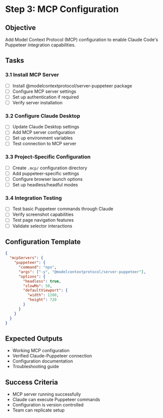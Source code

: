 # Step 3: MCP Configuration

## Objective
Add Model Context Protocol (MCP) configuration to enable Claude Code's Puppeteer integration capabilities.

## Tasks

### 3.1 Install MCP Server
- [ ] Install @modelcontextprotocol/server-puppeteer package
- [ ] Configure MCP server settings
- [ ] Set up authentication if required
- [ ] Verify server installation

### 3.2 Configure Claude Desktop
- [ ] Update Claude Desktop settings
- [ ] Add MCP server configuration
- [ ] Set up environment variables
- [ ] Test connection to MCP server

### 3.3 Project-Specific Configuration
- [ ] Create `.mcp/` configuration directory
- [ ] Add puppeteer-specific settings
- [ ] Configure browser launch options
- [ ] Set up headless/headful modes

### 3.4 Integration Testing
- [ ] Test basic Puppeteer commands through Claude
- [ ] Verify screenshot capabilities
- [ ] Test page navigation features
- [ ] Validate selector interactions

## Configuration Template
```json
{
  "mcpServers": {
    "puppeteer": {
      "command": "npx",
      "args": ["-y", "@modelcontextprotocol/server-puppeteer"],
      "options": {
        "headless": true,
        "slowMo": 50,
        "defaultViewport": {
          "width": 1280,
          "height": 720
        }
      }
    }
  }
}
```

## Expected Outputs
- Working MCP configuration
- Verified Claude-Puppeteer connection
- Configuration documentation
- Troubleshooting guide

## Success Criteria
- MCP server running successfully
- Claude can execute Puppeteer commands
- Configuration is version controlled
- Team can replicate setup